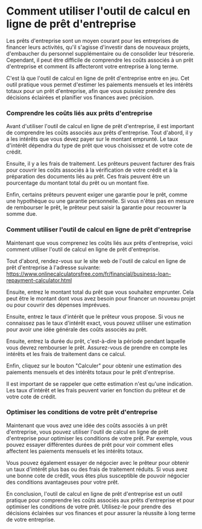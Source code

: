 Comment utiliser l'outil de calcul en ligne de prêt d'entreprise
================================================================

Les prêts d'entreprise sont un moyen courant pour les entreprises de financer leurs activités, qu'il s'agisse d'investir dans de nouveaux projets, d'embaucher du personnel supplémentaire ou de consolider leur trésorerie. Cependant, il peut être difficile de comprendre les coûts associés à un prêt d'entreprise et comment ils affecteront votre entreprise à long terme.

C'est là que l'outil de calcul en ligne de prêt d'entreprise entre en jeu. Cet outil pratique vous permet d'estimer les paiements mensuels et les intérêts totaux pour un prêt d'entreprise, afin que vous puissiez prendre des décisions éclairées et planifier vos finances avec précision.

### Comprendre les coûts liés aux prêts d'entreprise

Avant d'utiliser l'outil de calcul en ligne de prêt d'entreprise, il est important de comprendre les coûts associés aux prêts d'entreprise. Tout d'abord, il y a les intérêts que vous devez payer sur le montant emprunté. Le taux d'intérêt dépendra du type de prêt que vous choisissez et de votre cote de crédit.

Ensuite, il y a les frais de traitement. Les prêteurs peuvent facturer des frais pour couvrir les coûts associés à la vérification de votre crédit et à la préparation des documents liés au prêt. Ces frais peuvent être un pourcentage du montant total du prêt ou un montant fixe.

Enfin, certains prêteurs peuvent exiger une garantie pour le prêt, comme une hypothèque ou une garantie personnelle. Si vous n'êtes pas en mesure de rembourser le prêt, le prêteur peut saisir la garantie pour recouvrer la somme due.

### Comment utiliser l'outil de calcul en ligne de prêt d'entreprise

Maintenant que vous comprenez les coûts liés aux prêts d'entreprise, voici comment utiliser l'outil de calcul en ligne de prêt d'entreprise.

Tout d'abord, rendez-vous sur le site web de l'outil de calcul en ligne de prêt d'entreprise à l'adresse suivante: <https://www.onlinecalculatorsfree.com/fr/financial/business-loan-repayment-calculator.html>

Ensuite, entrez le montant total du prêt que vous souhaitez emprunter. Cela peut être le montant dont vous avez besoin pour financer un nouveau projet ou pour couvrir des dépenses imprévues.

Ensuite, entrez le taux d'intérêt que le prêteur vous propose. Si vous ne connaissez pas le taux d'intérêt exact, vous pouvez utiliser une estimation pour avoir une idée générale des coûts associés au prêt.

Ensuite, entrez la durée du prêt, c'est-à-dire la période pendant laquelle vous devrez rembourser le prêt. Assurez-vous de prendre en compte les intérêts et les frais de traitement dans ce calcul.

Enfin, cliquez sur le bouton "Calculer" pour obtenir une estimation des paiements mensuels et des intérêts totaux pour le prêt d'entreprise.

Il est important de se rappeler que cette estimation n'est qu'une indication. Les taux d'intérêt et les frais peuvent varier en fonction du prêteur et de votre cote de crédit.

### Optimiser les conditions de votre prêt d'entreprise

Maintenant que vous avez une idée des coûts associés à un prêt d'entreprise, vous pouvez utiliser l'outil de calcul en ligne de prêt d'entreprise pour optimiser les conditions de votre prêt. Par exemple, vous pouvez essayer différentes durées de prêt pour voir comment elles affectent les paiements mensuels et les intérêts totaux.

Vous pouvez également essayer de négocier avec le prêteur pour obtenir un taux d'intérêt plus bas ou des frais de traitement réduits. Si vous avez une bonne cote de crédit, vous êtes plus susceptible de pouvoir négocier des conditions avantageuses pour votre prêt.

En conclusion, l'outil de calcul en ligne de prêt d'entreprise est un outil pratique pour comprendre les coûts associés aux prêts d'entreprise et pour optimiser les conditions de votre prêt. Utilisez-le pour prendre des décisions éclairées sur vos finances et pour assurer la réussite à long terme de votre entreprise.